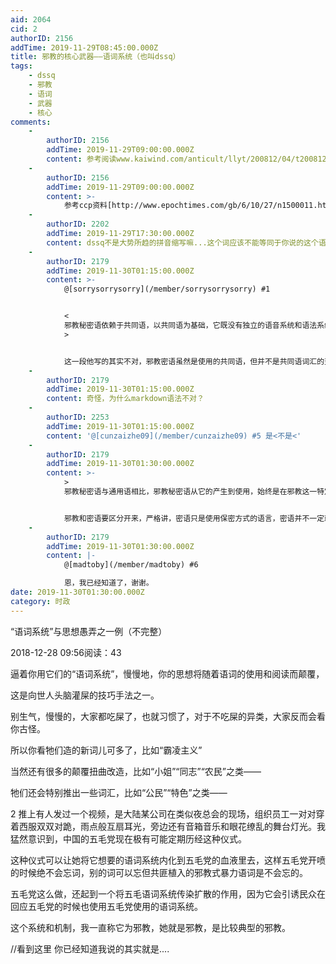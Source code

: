 ```yaml
---
aid: 2064
cid: 2
authorID: 2156
addTime: 2019-11-29T08:45:00.000Z
title: 邪教的核心武器——语词系统（也叫dssq）
tags:
    - dssq
    - 邪教
    - 语词
    - 武器
    - 核心
comments:
    -
        authorID: 2156
        addTime: 2019-11-29T09:00:00.000Z
        content: 参考阅读www.kaiwind.com/anticult/llyt/200812/04/t20081204\_853356.shtml
    -
        authorID: 2156
        addTime: 2019-11-29T09:00:00.000Z
        content: >-
            参考ccp资料[http://www.epochtimes.com/gb/6/10/27/n1500011.htm](http://www.epochtimes.com/gb/6/10/27/n1500011.htm)
    -
        authorID: 2202
        addTime: 2019-11-29T17:30:00.000Z
        content: dssq不是大势所趋的拼音缩写嘛...这个词应该不能等同于你说的这个语词系统
    -
        authorID: 2179
        addTime: 2019-11-30T01:15:00.000Z
        content: >-
            @[sorrysorrysorry](/member/sorrysorrysorry) #1


            <
            邪教秘密语依赖于共同语，以共同语为基础，它既没有独立的语音系统和语法系统，也没有独立的书写符号系统和自足的词汇系统，只不过是变异了的某一民族共同语词汇的变种，是一个特殊的词语群体。
            >


            这一段他写的其实不对，邪教密语虽然是使用的共同语，但并不是共同语词汇的变种。语言是人使用的标识体系，邪教密语制造出来的这个词汇并不是人类使用的。比如说“指鹿为马”，人使用马和鹿这样的基本标识来建立起对世界的认识，这是有经验上的传承价值的，那若颠倒过来就颠倒了整个世界认识，整个价值传承就错了，你获取的教育上就无法把对马的看法搞成鹿的看法，所以，虽然词汇上还是这些词，但是使用上已经完全不是了。因此，邪教密语并不是共同语的变种，不是一种类似某一分支如方言的区别。
    -
        authorID: 2179
        addTime: 2019-11-30T01:15:00.000Z
        content: 奇怪，为什么markdown语法不对？
    -
        authorID: 2253
        addTime: 2019-11-30T01:15:00.000Z
        content: '@[cunzaizhe09](/member/cunzaizhe09) #5 是<不是<'
    -
        authorID: 2179
        addTime: 2019-11-30T01:30:00.000Z
        content: >-
            >
            邪教秘密语与通用语相比，邪教秘密语从它的产生到使用，始终是在邪教这一特定群体中运行，如果某些秘密语进入通用语或被局外人所知，便失去了其应有的保密功能，往往被弃用或重新翻造。由于邪教秘密语具有封闭性，因而它对局外人具有一种排斥力。


            邪教和密语要区分开来，严格讲，密语只是使用保密方式的语言，密语并不一定就是邪教的，正教也有用。其实语言都是讲了要大家能明白，因此设计为少部分人特定使用的语言，必然是其他人无法理解。网络上加密访问，就是机器之间通信的密语。
    -
        authorID: 2179
        addTime: 2019-11-30T01:30:00.000Z
        content: |-
            @[madtoby](/member/madtoby) #6

            恩，我已经知道了，谢谢。
date: 2019-11-30T01:30:00.000Z
category: 时政
---
```


“语词系统”与思想愚弄之一例（不完整）

2018-12-28 09:56阅读：43

逼着你用它们的“语词系统”，慢慢地，你的思想将随着语词的使用和阅读而颠覆，

这是向世人头脑灌屎的技巧手法之一。

别生气，慢慢的，大家都吃屎了，也就习惯了，对于不吃屎的异类，大家反而会看你古怪。

所以你看牠们造的新词儿可多了，比如“霸凌主义”

当然还有很多的颠覆扭曲改造，比如“小姐”“同志”“农民”之类——

牠们还会特别推出一些词汇，比如“公民”“特色”之类——

2 推上有人发过一个视频，是大陆某公司在类似夜总会的现场，组织员工一对对穿着西服双双对跪，雨点般互扇耳光，旁边还有音箱音乐和眼花缭乱的舞台灯光。我猛然意识到，中国的五毛党现在极有可能定期历经这种仪式。

这种仪式可以让她将它想要的语词系统内化到五毛党的血液里去，这样五毛党开喷的时候绝不会忘词，别的词可以忘但共匪植入的邪教式暴力语词是不会忘的。

五毛党这么做，还起到一个将五毛语词系统传染扩散的作用，因为它会引诱民众在回应五毛党的时候也使用五毛党使用的语词系统。

这个系统和机制，我一直称它为邪教，她就是邪教，是比较典型的邪教。

//看到这里 你已经知道我说的其实就是....
